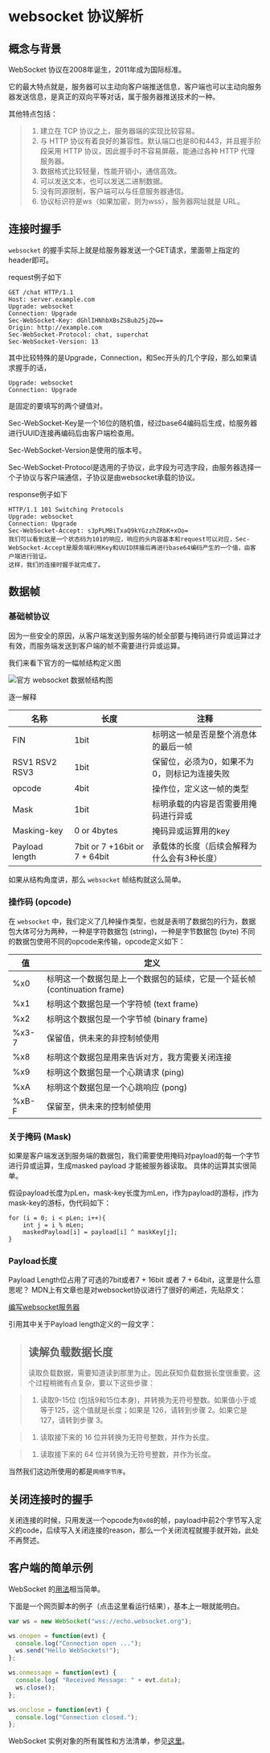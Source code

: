 # websocket 协议解析

## 概念与背景

WebSocket 协议在2008年诞生，2011年成为国际标准。

它的最大特点就是，服务器可以主动向客户端推送信息，客户端也可以主动向服务器发送信息，是真正的双向平等对话，属于服务器推送技术的一种。

其他特点包括：

> 1. 建立在 TCP 协议之上，服务器端的实现比较容易。
> 1. 与 HTTP 协议有着良好的兼容性。默认端口也是80和443，并且握手阶段采用 HTTP 协议，因此握手时不容易屏蔽，能通过各种 HTTP 代理服务器。
> 1. 数据格式比较轻量，性能开销小，通信高效。
> 1. 可以发送文本，也可以发送二进制数据。
> 1. 没有同源限制，客户端可以与任意服务器通信。
> 1. 协议标识符是ws（如果加密，则为wss），服务器网址就是 URL。


## 连接时握手
`websocket` 的握手实际上就是给服务器发送一个GET请求，里面带上指定的header即可。

request例子如下
```
GET /chat HTTP/1.1
Host: server.example.com
Upgrade: websocket
Connection: Upgrade
Sec-WebSocket-Key: dGhlIHNhbXBsZSBub25jZQ==
Origin: http://example.com
Sec-WebSocket-Protocol: chat, superchat
Sec-WebSocket-Version: 13
```

其中比较特殊的是Upgrade，Connection，和Sec开头的几个字段，那么如果请求握手的话，

```
Upgrade: websocket
Connection: Upgrade
```

是固定的要填写的两个键值对。

Sec-WebSocket-Key是一个16位的随机值，经过base64编码后生成，给服务器进行UUID连接再编码后由客户端检查用。

Sec-WebSocket-Version是使用的版本号。

Sec-WebSocket-Protocol是选用的子协议，此字段为可选字段，由服务器选择一个子协议与客户端通信，子协议是由websocket承载的协议。

response例子如下

```
HTTP/1.1 101 Switching Protocols
Upgrade: websocket
Connection: Upgrade
Sec-WebSocket-Accept: s3pPLMBiTxaQ9kYGzzhZRbK+xOo=
我们可以看到这是一个状态码为101的响应，响应的头内容基本和request可以对应，Sec-WebSocket-Accept是服务端利用Key和UUID拼接后再进行base64编码产生的一个值，由客户端进行验证。
这样，我们的连接时握手就完成了。
```

## 数据帧

### 基础帧协议

因为一些安全的原因，从客户端发送到服务端的帧全部要与掩码进行异或运算过才有效，而服务端发送到客户端的帧不需要进行异或运算。

我们来看下官方的一幅帧结构定义图

![官方 websocket 数据帧结构图](https://segmentfault.com/img/bVxZFC?w=554&h=293)

逐一解释

名称|长度|注释
-|-|-
FIN|1bit|标明这一帧是否是整个消息体的最后一帧
RSV1 RSV2 RSV3|1bit|保留位，必须为0，如果不为0，则标记为连接失败
opcode|4bit|操作位，定义这一帧的类型
Mask|1bit|标明承载的内容是否需要用掩码进行异或
Masking-key|0 or 4bytes|掩码异或运算用的key
Payload length|7bit or 7 +16bit or 7 + 64bit|承载体的长度（后续会解释为什么会有3种长度）

如果从结构角度讲，那么 `websocket` 帧结构就这么简单。

### 操作码 (opcode)

在 `websocket` 中，我们定义了几种操作类型，也就是表明了数据包的行为，数据包大体可分为两种，一种是字符数据包 (string)，一种是字节数据包 (byte) 不同的数据包使用不同的opcode来传输，opcode定义如下：


值|定义
-|-
%x0|标明这一个数据包是上一个数据包的延续，它是一个延长帧 (continuation frame)
%x1|标明这个数据包是一个字符帧 (text frame)
%x2|标明这个数据包是一个字节帧 (binary frame)
%x3-7|保留值，供未来的非控制帧使用
%x8|标明这个数据包是用来告诉对方，我方需要关闭连接
%x9|标明这个数据包是一个心跳请求 (ping)
%xA|标明这个数据包是一个心跳响应 (pong)
%xB-F|保留至，供未来的控制帧使用

### 关于掩码 (Mask)

如果是客户端发送到服务端的数据包，我们需要使用掩码对payload的每一个字节进行异或运算，生成masked payload 才能被服务器读取。
具体的运算其实很简单。

假设payload长度为pLen，mask-key长度为mLen，i作为payload的游标，j作为mask-key的游标，伪代码如下：

```
for (i = 0; i < pLen; i++){
    int j = i % mLen;
    maskedPayload[i] = payload[i] ^ maskKey[j];
}
```

### Payload长度
Payload Length位占用了可选的7bit或者7 + 16bit 或者 7 + 64bit，这里是什么意思呢？ MDN上有文章也是对websocket协议进行了很好的阐述，先贴原文：

[编写websocket服务器](https://developer.mozilla.org/en-US/docs/Web/API/WebSockets_API/Writing_WebSocket_servers)

引用其中关于Payload length定义的一段文字：

> ## 读解负载数据长度
> 读取负载数据，需要知道读到那里为止。因此获知负载数据长度很重要。这个过程稍微有点复杂，要以下这些步骤：

> 1. 读取9-15位 (包括9和15位本身)，并转换为无符号整数。如果值小于或等于125，这个值就是长度；如果是 126，请转到步骤 2。如果它是 127，请转到步骤 3。

> 1. 读取接下来的 16 位并转换为无符号整数，并作为长度。

> 1. 读取接下来的 64 位并转换为无符号整数，并作为长度。

当然我们这边所使用的都是`网络字节序`。

## 关闭连接时的握手
关闭连接的时候，只用发送一个opcode为`0x08`的帧，payload中前2个字节写入定义的code，后续写入关闭连接的reason，那么一个关闭流程就握手就开始，此处不再赘述。

## 客户端的简单示例

WebSocket 的[用法](http://www.ruanyifeng.com/blog/2017/05/websocket.html)相当简单。


下面是一个网页脚本的例子（点击这里看运行结果），基本上一眼就能明白。

```js
var ws = new WebSocket("wss://echo.websocket.org");

ws.onopen = function(evt) {
  console.log("Connection open ...");
  ws.send("Hello WebSockets!");
};

ws.onmessage = function(evt) {
  console.log( "Received Message: " + evt.data);
  ws.close();
};

ws.onclose = function(evt) {
  console.log("Connection closed.");
};
```

WebSocket 实例对象的所有属性和方法清单，参见[这里](https://developer.mozilla.org/en-US/docs/Web/API/WebSocket)。   
